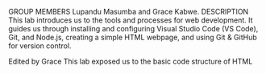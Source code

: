 GROUP MEMBERS
Lupandu Masumba and Grace Kabwe.
DESCRIPTION
This lab introduces us to the tools and processes for web development. It guides us through installing and configuring Visual Studio Code (VS Code), Git, and Node.js, creating a simple HTML webpage, and using Git & GitHub for version control.

Edited by Grace
This lab exposed us to the basic code structure of HTML 